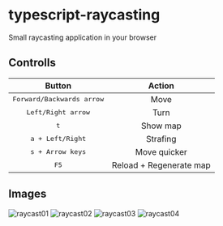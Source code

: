 # typescript-raycasting
Small raycasting application in your browser

## Controlls
| Button | Action |
|:-:|:-:|
| <kbd>Forward/Backwards arrow</kbd> | Move |
| <kbd>Left/Right arrow</kbd> | Turn |
| <kbd>t</kbd> | Show map |
| <kbd>a + Left/Right</kbd> | Strafing |
| <kbd>s + Arrow keys</kbd> | Move quicker |
| <kbd>F5</kbd> | Reload + Regenerate map |


## Images
![raycast01](/images/raycast01.png)
![raycast02](/images/raycast02.png)
![raycast03](/images/raycast03.png)
![raycast04](/images/raycast04.png)
